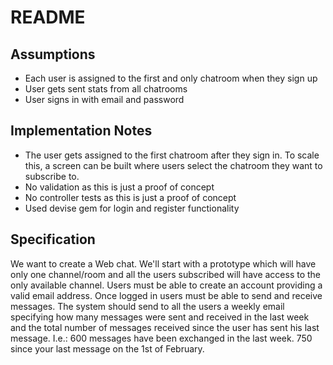 # README

## Assumptions
- Each user is assigned to the first and only chatroom when they sign up
- User gets sent stats from all chatrooms
- User signs in with email and password

## Implementation Notes
- The user gets assigned to the first chatroom after they sign in. To scale this, a screen can be built where users select the chatroom they want to subscribe to.
- No validation as this is just a proof of concept
- No controller tests as this is just a proof of concept
- Used devise gem for login and register functionality

## Specification

We want to create a Web chat.
We'll start with a prototype which will have only one channel/room and all the
users subscribed will have access to the only available channel.
Users must be able to create an account providing a valid email address.
Once logged in users must be able to send and receive messages.
The system should send to all the users a weekly email specifying how many
messages were sent and received in the last week and the total number of
messages received since the user has sent his last message.
I.e.:
600 messages have been exchanged in the last week.
750 since your last message on the 1st of February.